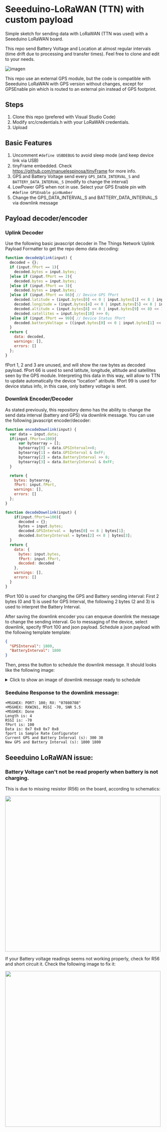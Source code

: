 # Seeeduino-LoRaWAN (TTN) with custom payload

Simple sketch for sending data with LoRaWAN (TTN was used) with a Seeeduino LoRaWAN board.

This repo send Battery Voltage and Location at almost regular intervals (time drift due to processing and transfer times). Feel free to clone and edit to your needs.

![imagen](https://user-images.githubusercontent.com/48633457/210238046-fb00c1d0-6098-40af-b9d8-d370ffdc34cc.png)

This repo use an external GPS module, but the code is compatible with Seeeduino LoRaWAN with GPS version without changes, except for GPSEnable pin which is routed to an external pin instead of GPS footprint.


## Steps
1. Clone this repo (prefered with Visual Studio Code)
2. Modify src/credentials.h with your LoRaWAN credentials.
3. Upload


## Basic Features
1. Uncomment `#define USBDEBUG` to avoid sleep mode (and keep device link via USB)
2. tinyFrame embedded. Check https://github.com/manuelespinosa/tinyFrame for more info.
3. GPS and Battery Voltage send every `GPS_DATA_INTERVAL_S` and `BATTERY_DATA_INTERVAL_S` (modify to change the interval)
4. LowPower GPS when not in use. Select your GPS Enable pin with `#define GPSEnable pinNumber`
5. Change the GPS_DATA_INTERVAL_S and BATTERY_DATA_INTERVAL_S via downlink message

## Payload decoder/encoder

### Uplink Decoder
Use the following basic javascript decoder in The Things Network Uplink Payload Formatter to get the repo demo data decoding:

``` javascript
function decodeUplink(input) {
  decoded = {};
  if (input.fPort == 1){
    decoded.bytes = input.bytes;
  }else if (input.fPort == 2){
    decoded.bytes = input.bytes;
  }else if (input.fPort == 3){
    decoded.bytes = input.bytes;
  }else if (input.fPort == 66){ // Device GPS fPort
    decoded.latitude = (input.bytes[0] << 0 | input.bytes[1] << 8 | input.bytes[2] << 16 | input.bytes[3] << 24)/100000;
    decoded.longitude = (input.bytes[4] << 0 | input.bytes[5] << 8 | input.bytes[6] << 16 | input.bytes[7] << 24)/100000;
    decoded.altitude = (input.bytes[8] << 0 | input.bytes[9] << 8) << 16 >> 16;
    decoded.satellites = input.bytes[10] >>> 0;
  }else if (input.fPort == 99){ // Device Status fPort
    decoded.batteryVoltage = ((input.bytes[0] << 0 | input.bytes[1] << 8)>>> 0)/1000;
  }
  return {
    data: decoded,
    warnings: [],
    errors: []
  };
}
```
fPort 1, 2 and 3 are unused, and will show the raw bytes as decoded payload.
fPort 66 is used to send latitute, longitude, altitude and satellites seen by the GPS module. Interpreting this data in this way, will allow to TTN to update automatically the device "location" atribute.
fPort 99 is used for device status info, in this case, only battery voltage is sent.


### Downlink Encoder/Decoder
As stated previously, this repository demo has the ability to change the send data interval (battery and GPS) via downlink message. You can use the following javascript encoder/decoder:

``` javascript
function encodeDownlink(input) {
  var data = input.data;
  if(input.fPort==100){
      var bytearray = [];
      bytearray[0] = data.GPSInterval>>8;
      bytearray[1] = data.GPSInterval & 0xFF;
      bytearray[2] = data.BatteryInterval >> 8;
      bytearray[3] = data.BatteryInterval & 0xFF;
  }

  return {
    bytes: bytearray,
    fPort: input.fPort,
    warnings: [],
    errors: []
  };
}

function decodeDownlink(input) {
    if(input.fPort==100){
      decoded = {};
      bytes = input.bytes;
      decoded.GPSInterval =  bytes[0] << 8 | bytes[1];
      decoded.BatteryInterval = bytes[2] << 8 | bytes[3];
  }
  return {
    data: {
      bytes: input.bytes,
      fPort: input.fPort,
      decoded: decoded
    },
    warnings: [],
    errors: []
  }
}
```

fPort 100 is used for changing the GPS and Battery sending interval:
First 2 bytes (0 and 1) is used for GPS Interval, the following 2 bytes (2 and 3) is used to interpret the Battery Interval.

After saving the downlink encoder you can enqueue downlink the message to change the sending interval. Go to messaging of the device, select downlink, specify fPort 100 and json payload. Schedule a json payload with the following template template:
```json
{
  "GPSInterval": 1800, 
  "BatteryInterval": 1800 
}
```
Then, press the button to schedule the downlink message. It should looks like the following image:

<details>
  <summary>Click to show an image of downlink message ready to schedule</summary>
  
  ![imagen](https://user-images.githubusercontent.com/48633457/211188156-ceafac23-b636-4b82-a866-06d4e99598a1.png)

</details>


### Seeduino Response to the downlink message:
```console
+MSGHEX: PORT: 100; RX: "07080708"
+MSGHEX: RXWIN1, RSSI -70, SNR 5.5
+MSGHEX: Done
Length is: 4
RSSI is: -70
fPort is: 100
Data is: 0x7 0x8 0x7 0x8
fport is Sample Rate Configurator
Current GPS and Battery Interval (s): 300 30
New GPS and Battery Interval (s): 1800 1800
``` 

## Seeeduino LoRaWAN issue:
### Battery Voltage can't not be read properly when battery is not charging.
This is due to missing resistor (R56) on the board, according to schematics:

<img src="https://user-images.githubusercontent.com/48633457/210239672-7bc01309-a427-4e3f-9cc6-c7084abe6b41.png" width="500">

If your Battery voltage readings seems not working properly, check for R56 and short circuit it. Check the following image to fix it:

<img src="https://user-images.githubusercontent.com/48633457/210240174-d1c6c4a5-182f-4a22-853e-683f2c5e91b8.png" width="500" height="500">
